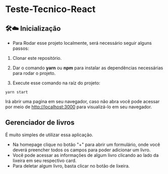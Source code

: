 # Teste-Tecnico-React

## 🛠️:cloud: Inicialização

- Para Rodar esse projeto localmente, será necessário seguir alguns passos:

1. Clonar este repositório.
2. Dar o comando **yarn** ou **npm** para instalar as dependências necessárias para rodar o projeto.

3. Execute esse comando na raíz do projeto:

```
yarn start
```

Irá abrir uma pagina em seu navegador, caso não abra você pode acessar por meio de
[http://localhost:3000](http://localhost:3000) para visualizá-lo em seu navegador.

## Gerenciador de livros

É muito simples de utilizar essa aplicação.

- Na homepage clique no botão "+" para abrir um formulário, onde você deverá preencher todos os campos para poder adicionar um livro.
- Você pode acessar as informações de algum livro clicando ao lado da lixeira em seu respectivo card.
- Para deletar algum livro, basta clicar no botão de lixeira.
